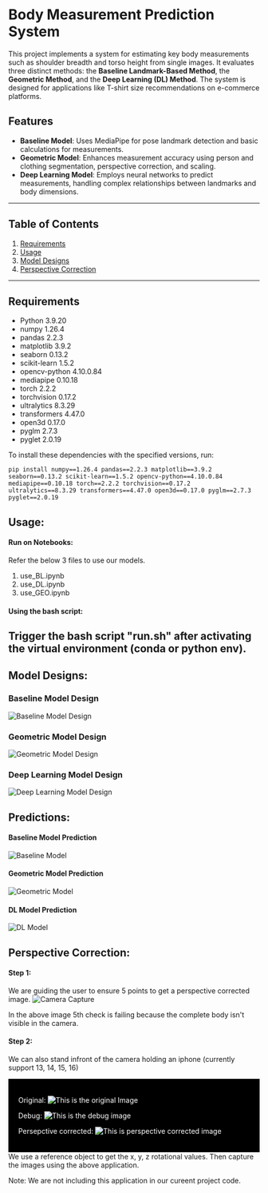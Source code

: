 # Body Measurement Prediction System

This project implements a system for estimating key body measurements such as shoulder breadth and torso height from single images. It evaluates three distinct methods: the **Baseline Landmark-Based Method**, the **Geometric Method**, and the **Deep Learning (DL) Method**. The system is designed for applications like T-shirt size recommendations on e-commerce platforms.

## Features
- **Baseline Model**: Uses MediaPipe for pose landmark detection and basic calculations for measurements.
- **Geometric Model**: Enhances measurement accuracy using person and clothing segmentation, perspective correction, and scaling.
- **Deep Learning Model**: Employs neural networks to predict measurements, handling complex relationships between landmarks and body dimensions.

---
## Table of Contents
1. [Requirements](#requirements)
2. [Usage](#usage)
3. [Model Designs](#model-designs)
4. [Perspective Correction](#perspective-correction)
---

## Requirements

- Python 3.9.20
- numpy 1.26.4
- pandas 2.2.3
- matplotlib 3.9.2
- seaborn 0.13.2
- scikit-learn 1.5.2
- opencv-python 4.10.0.84
- mediapipe 0.10.18
- torch 2.2.2
- torchvision 0.17.2
- ultralytics 8.3.29
- transformers 4.47.0
- open3d 0.17.0
- pyglm 2.7.3
- pyglet 2.0.19

To install these dependencies with the specified versions, run:

```
pip install numpy==1.26.4 pandas==2.2.3 matplotlib==3.9.2 seaborn==0.13.2 scikit-learn==1.5.2 opencv-python==4.10.0.84 mediapipe==0.10.18 torch==2.2.2 torchvision==0.17.2 ultralytics==8.3.29 transformers==4.47.0 open3d==0.17.0 pyglm==2.7.3 pyglet==2.0.19
```

## Usage:

#### Run on Notebooks:
Refer the below 3 files to use our models.

1. use_BL.ipynb
2. use_DL.ipynb
3. use_GEO.ipynb


#### Using the bash script:
Trigger the bash script "run.sh" after activating the virtual environment (conda or python env).
---

## Model Designs:

### Baseline Model Design
![Baseline Model Design](designs/Baseline.png)

### Geometric Model Design
![Geometric Model Design](designs/Geometric_Model.png)

### Deep Learning Model Design
![Deep Learning Model Design](designs/DL_Model.png)

## Predictions:

#### Baseline Model Prediction
![Baseline Model](all_images/vis/bl/measurements.png)

#### Geometric Model Prediction
![Geometric Model](all_images/vis/geo/all_transformations.png)

#### DL Model Prediction
![DL Model](all_images/vis/dl/landmarks.png)


## Perspective Correction:

#### Step 1:
We are guiding the user to ensure 5 points to get a perspective corrected image.
![Camera Capture](all_images/camera_capture/camera_capture.jpg)

In the above image 5th check is failing because the complete body isn't visible in the camera.

#### Step 2:
We can also stand infront of the camera holding an iphone (currently support 13, 14, 15, 16)

<div style="background-color: black; color: white; padding: 20px;">

Original:
![This is the original Image](all_images/camera_capture/perspective_correction/original.jpg) 

Debug:
![This is the debug image](all_images/camera_capture/perspective_correction/debug.jpg) 

Persepctive corrected:
![This is perspective corrected image](all_images/camera_capture/perspective_correction/corrected.jpg)

</div>
We use a reference object to get the x, y, z rotational values. Then capture the images using the above application.

Note: We are not including this application in our cureent project code.

